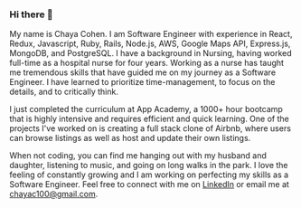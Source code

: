 ### Hi there 👋

My name is Chaya Cohen. I am Software Engineer with experience in React, Redux, Javascript, Ruby, Rails, Node.js, AWS, Google Maps API, Express.js, MongoDB, and PostgreSQL. I have a background in Nursing, having worked full-time as a hospital nurse for four years.  Working as a nurse has taught me tremendous skills that have guided me on my journey as a Software Engineer. I have learned to prioritize time-management, to focus on the details, and to critically think. 

I just completed the curriculum at App Academy, a 1000+ hour bootcamp that is highly intensive and requires efficient and quick learning. One of the projects I've worked on is creating a full stack clone of Airbnb, where users can browse listings as well as host and update their own listings. 

When not coding, you can find me hanging out with my husband and daughter, listening to music, and going on long walks in the park. I love the feeling of constantly growing and I am working on perfecting my skills as a Software Engineer. Feel free to connect with me on [LinkedIn](https://www.linkedin.com/in/chaya-cohen-6a3035142/) or email me at chayac100@gmail.com.

<!--
**chayacohen/chayacohen** is a ✨ _special_ ✨ repository because its `README.md` (this file) appears on your GitHub profile.

Here are some ideas to get you started:

- 🔭 I’m currently working on ...
- 🌱 I’m currently learning ...
- 👯 I’m looking to collaborate on ...
- 🤔 I’m looking for help with ...
- 💬 Ask me about ...
- 📫 How to reach me: ...
- 😄 Pronouns: ...
- ⚡ Fun fact: ...
-->
